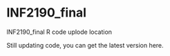 # INF2190_final
INF2190_final R code uplode location

Still updating code, you can get the latest version here.
